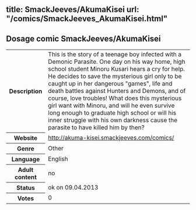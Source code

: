 title: SmackJeeves/AkumaKisei
url: "/comics/SmackJeeves_AkumaKisei.html"
---
Dosage comic SmackJeeves/AkumaKisei
-----------------------------------------

<table class="comicinfo">
<tr>
<th>Description</th><td>This is the story of a teenage boy infected with a Demonic Parasite. One day on his way home, high school student Minoru Kusari hears a cry for help. He decides to save the mysterious girl only to be caught up in her dangerous &quot;games&quot;, life and death battles against Hunters and Demons, and of course, love troubles! What does this mysterious girl want with Minoru, and will he even survive long enough to graduate high school or will his inner struggle with his own darkness cause the parasite to have killed him by then?</td>
</tr>
<tr>
<th>Website</th><td><a href="http://akuma-kisei.smackjeeves.com/comics/">http://akuma-kisei.smackjeeves.com/comics/</a></td>
</tr>
<tr>
<th>Genre</th><td>Other</td>
</tr>
<tr>
<th>Language</th><td>English</td>
</tr>
<tr>
<th>Adult content</th><td>no</td>
</tr>
<tr>
<th>Status</th><td>ok on 09.04.2013</td>
</tr>
<tr>
<th>Votes</th><td>0</div></td>
</tr>
</table>
